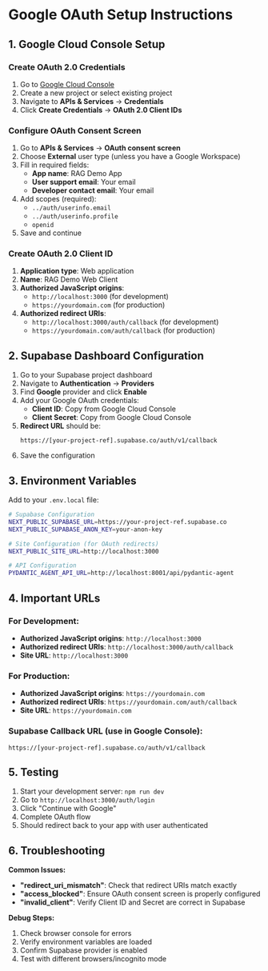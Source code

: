 # Google OAuth Setup Instructions

## 1. Google Cloud Console Setup

### Create OAuth 2.0 Credentials
1. Go to [Google Cloud Console](https://console.cloud.google.com/)
2. Create a new project or select existing project
3. Navigate to **APIs & Services** → **Credentials**
4. Click **Create Credentials** → **OAuth 2.0 Client IDs**

### Configure OAuth Consent Screen
1. Go to **APIs & Services** → **OAuth consent screen**
2. Choose **External** user type (unless you have a Google Workspace)
3. Fill in required fields:
   - **App name**: RAG Demo App
   - **User support email**: Your email
   - **Developer contact email**: Your email
4. Add scopes (required):
   - `../auth/userinfo.email`
   - `../auth/userinfo.profile`
   - `openid`
5. Save and continue

### Create OAuth 2.0 Client ID
1. **Application type**: Web application
2. **Name**: RAG Demo Web Client
3. **Authorized JavaScript origins**:
   - `http://localhost:3000` (for development)
   - `https://yourdomain.com` (for production)
4. **Authorized redirect URIs**:
   - `http://localhost:3000/auth/callback` (for development)
   - `https://yourdomain.com/auth/callback` (for production)

## 2. Supabase Dashboard Configuration

1. Go to your Supabase project dashboard
2. Navigate to **Authentication** → **Providers**
3. Find **Google** provider and click **Enable**
4. Add your Google OAuth credentials:
   - **Client ID**: Copy from Google Cloud Console
   - **Client Secret**: Copy from Google Cloud Console
5. **Redirect URL** should be:
   ```
   https://[your-project-ref].supabase.co/auth/v1/callback
   ```
6. Save the configuration

## 3. Environment Variables

Add to your `.env.local` file:
```bash
# Supabase Configuration
NEXT_PUBLIC_SUPABASE_URL=https://your-project-ref.supabase.co
NEXT_PUBLIC_SUPABASE_ANON_KEY=your-anon-key

# Site Configuration (for OAuth redirects)
NEXT_PUBLIC_SITE_URL=http://localhost:3000

# API Configuration
PYDANTIC_AGENT_API_URL=http://localhost:8001/api/pydantic-agent
```

## 4. Important URLs

### For Development:
- **Authorized JavaScript origins**: `http://localhost:3000`
- **Authorized redirect URIs**: `http://localhost:3000/auth/callback`
- **Site URL**: `http://localhost:3000`

### For Production:
- **Authorized JavaScript origins**: `https://yourdomain.com`
- **Authorized redirect URIs**: `https://yourdomain.com/auth/callback`
- **Site URL**: `https://yourdomain.com`

### Supabase Callback URL (use in Google Console):
```
https://[your-project-ref].supabase.co/auth/v1/callback
```

## 5. Testing

1. Start your development server: `npm run dev`
2. Go to `http://localhost:3000/auth/login`
3. Click "Continue with Google"
4. Complete OAuth flow
5. Should redirect back to your app with user authenticated

## 6. Troubleshooting

**Common Issues:**
- **"redirect_uri_mismatch"**: Check that redirect URIs match exactly
- **"access_blocked"**: Ensure OAuth consent screen is properly configured
- **"invalid_client"**: Verify Client ID and Secret are correct in Supabase

**Debug Steps:**
1. Check browser console for errors
2. Verify environment variables are loaded
3. Confirm Supabase provider is enabled
4. Test with different browsers/incognito mode
